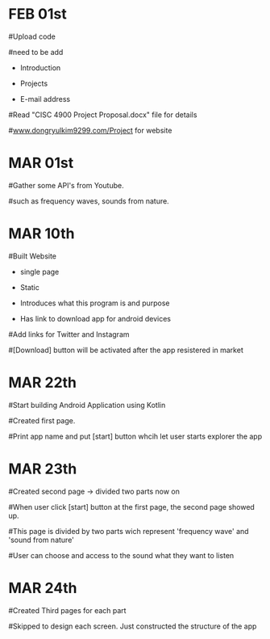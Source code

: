 # FEB 01st

  #Upload code
  
  #need to be add
    
   - Introduction
   
   - Projects
   
   - E-mail address

  #Read "CISC 4900 Project Proposal.docx" file for details
  
  #www.dongryulkim9299.com/Project for website

# MAR 01st

  #Gather some API's from Youtube.
  
  #such as frequency waves, sounds from nature.

# MAR 10th

  #Built Website
   
   - single page
   
   - Static
   
   - Introduces what this program is and purpose
   
   - Has link to download app for android devices
  
  #Add links for Twitter and Instagram
  
  #[Download] button will be activated after the app resistered in market
  
# MAR 22th

  #Start building Android Application using Kotlin
  
  #Created first page.
  
  #Print app name and put [start] button whcih let user starts explorer the app
  
# MAR 23th

  #Created second page -> divided two parts now on
  
  #When user click [start] button at the first page, the second page showed up.
  
  #This page is divided by two parts wich represent 'frequency wave' and 'sound from nature'
  
  #User can choose and access to the sound what they want to listen
  
# MAR 24th
  
  #Created Third pages for each part
  
  #Skipped to design each screen. Just constructed the structure of the app

